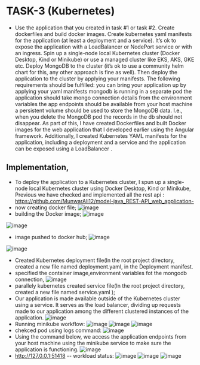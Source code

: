 # TASK-3 (Kubernetes)
- Use the application that you created in task #1 or task #2. Create dockerfiles and build docker images. Create kubernetes yaml manifests for the application (at least a deployment and a service). It’s ok to expose the application with a LoadBalancer or NodePort service or with an ingress. Spin up a single-node local Kubernetes cluster (Docker Desktop, Kind or Minikube) or use a managed cluster like EKS, AKS, GKE etc. Deploy MongoDB to the cluster (it’s ok to use a community helm chart for this, any other approach is fine as well). Then deploy the application to the cluster by applying your manifests.
The following requirements should be fulfilled:
you can bring your application up by applying your yaml manifests mongodb is running in a separate pod
the application should take mongo connection details from the environment variables
the app endpoints should be available from your host machine
a persistent volume should be used to store the MongoDB data. I.e., when you delete the MongoDB pod the records in the db should not disappear.
As part of this, I have created Dockerfiles and built Docker images for the web application that I developed earlier using the Angular framework. Additionally, I created Kubernetes YAML manifests for the application, including a deployment and a service and the application can be exposed using a LoadBalancer .

## Implementation,
- To deploy the application to a Kubernetes cluster, I spun up a single-node local Kubernetes cluster using Docker Desktop, Kind or Minikube, Previous we have checked and implemented all the rest api : https://github.com/MunwarAli12/model-java_REST-API_web_application-
- now creating docker file;  ![image](https://user-images.githubusercontent.com/126280146/233519188-a0fa1923-f125-4c68-8256-cbe19d52127a.png)
- building the Docker image; ![image](https://user-images.githubusercontent.com/126280146/233519490-3dbed23b-d155-4e06-8458-77d3e3d46610.png)

![image](https://user-images.githubusercontent.com/126280146/233519623-b3d9c879-344c-41b5-b969-b2e27e9f5f8a.png)
- image pushed to docker hub; ![image](https://user-images.githubusercontent.com/126280146/233520612-c9718240-24cc-4f71-8c62-18aee998d6d7.png)

![image](https://user-images.githubusercontent.com/126280146/233520549-bcdb7c90-b161-4cb8-b6cb-468a4065ed17.png)
- Created Kubernetes deployment file(In the root project directory, created a new file named deployment.yaml, in the Deployment manifest.
- specified the container image,environment variables fot the mongodb connection, ![image](https://user-images.githubusercontent.com/126280146/233519703-5730a057-dcb0-47c8-9998-398aa2f8e1cc.png)
- parallely kubernetes created service file(In the root project directory, created a new file named service.yaml );
- Our application is made available outside of the Kubernetes cluster using a service. It serves as the load balancer, dividing up requests made to our application among the different clustered instances of the application. ![image](https://user-images.githubusercontent.com/126280146/233519864-5db6626a-e26b-4259-8165-562188427c25.png)
- Running minikube workflow:
![image](https://user-images.githubusercontent.com/126280146/233522589-c8160283-3716-4d08-9ad2-5f392549de45.png)
![image](https://user-images.githubusercontent.com/126280146/233522675-f00a43e4-6bcb-4b8e-b604-624783e34cb4.png)
![image](https://user-images.githubusercontent.com/126280146/233522689-70144044-4789-463b-be42-da5a54498c3c.png)
- chekced pod using logs command:
![image](https://user-images.githubusercontent.com/126280146/233522768-a0cb649c-43b2-462c-a7ea-6f881e11fc54.png)
- Using the command below, we access the application endpoints from your host machine using the minikube service to make sure the application is functioning.
![image](https://user-images.githubusercontent.com/126280146/233522829-5455cd67-4908-429c-8b11-1ed9a48c6cf9.png)
- http://127.0.0.1:51418
-- workload status:
![image](https://user-images.githubusercontent.com/126280146/233522390-7b24d341-bfb8-46fd-ae2c-7e9c43b09960.png)
![image](https://user-images.githubusercontent.com/126280146/233522431-0789bf6f-4660-4a25-9a41-cc4767ecaf4b.png)
![image](https://user-images.githubusercontent.com/126280146/233522489-23450cd0-323a-4f19-b73d-14afc25642ed.png)
